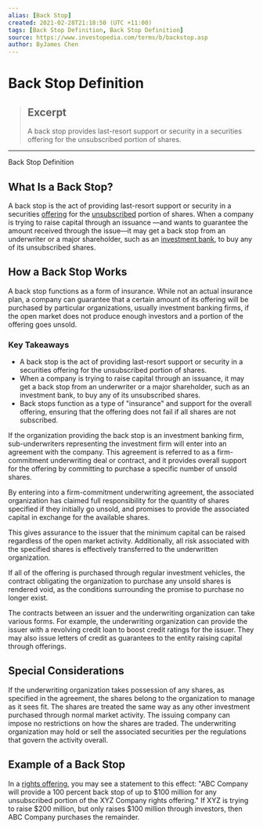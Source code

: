 ```yaml
---
alias: [Back Stop]
created: 2021-02-28T21:18:50 (UTC +11:00)
tags: [Back Stop Definition, Back Stop Definition]
source: https://www.investopedia.com/terms/b/backstop.asp
author: ByJames Chen
---
```


# Back Stop Definition

> ## Excerpt
> A back stop provides last-resort support or security in a securities offering for the unsubscribed portion of shares.

---

Back Stop Definition
## What Is a Back Stop?

A back stop is the act of providing last-resort support or security in a securities [offering](https://www.investopedia.com/terms/o/offering.asp) for the [unsubscribed](https://www.investopedia.com/terms/u/unsubscribed.asp) portion of shares. When a company is trying to raise capital through an issuance —and wants to guarantee the amount received through the issue—it may get a back stop from an underwriter or a major shareholder, such as an [investment bank](https://www.investopedia.com/terms/i/investmentbank.asp), to buy any of its unsubscribed shares.

## How a Back Stop Works

A back stop functions as a form of insurance. While not an actual insurance plan, a company can guarantee that a certain amount of its offering will be purchased by particular organizations, usually investment banking firms, if the open market does not produce enough investors and a portion of the offering goes unsold.

### Key Takeaways

-   A back stop is the act of providing last-resort support or security in a securities offering for the unsubscribed portion of shares.
-   When a company is trying to raise capital through an issuance, it may get a back stop from an underwriter or a major shareholder, such as an investment bank, to buy any of its unsubscribed shares.
-   Back stops function as a type of "insurance" and support for the overall offering, ensuring that the offering does not fail if all shares are not subscribed.

If the organization providing the back stop is an investment banking firm, sub-underwriters representing the investment firm will enter into an agreement with the company. This agreement is referred to as a firm-commitment underwriting deal or contract, and it provides overall support for the offering by committing to purchase a specific number of unsold shares.

By entering into a firm-commitment underwriting agreement, the associated organization has claimed full responsibility for the quantity of shares specified if they initially go unsold, and promises to provide the associated capital in exchange for the available shares.

This gives assurance to the issuer that the minimum capital can be raised regardless of the open market activity. Additionally, all risk associated with the specified shares is effectively transferred to the underwritten organization.

If all of the offering is purchased through regular investment vehicles, the contract obligating the organization to purchase any unsold shares is rendered void, as the conditions surrounding the promise to purchase no longer exist.

The contracts between an issuer and the underwriting organization can take various forms. For example, the underwriting organization can provide the issuer with a revolving credit loan to boost credit ratings for the issuer. They may also issue letters of credit as guarantees to the entity raising capital through offerings.

## Special Considerations

If the underwriting organization takes possession of any shares, as specified in the agreement, the shares belong to the organization to manage as it sees fit. The shares are treated the same way as any other investment purchased through normal market activity. The issuing company can impose no restrictions on how the shares are traded. The underwriting organization may hold or sell the associated securities per the regulations that govern the activity overall.

## Example of a Back Stop

In a [rights offering](https://www.investopedia.com/terms/r/rightsoffering.asp), you may see a statement to this effect: "ABC Company will provide a 100 percent back stop of up to $100 million for any unsubscribed portion of the XYZ Company rights offering." If XYZ is trying to raise $200 million, but only raises $100 million through investors, then ABC Company purchases the remainder.
